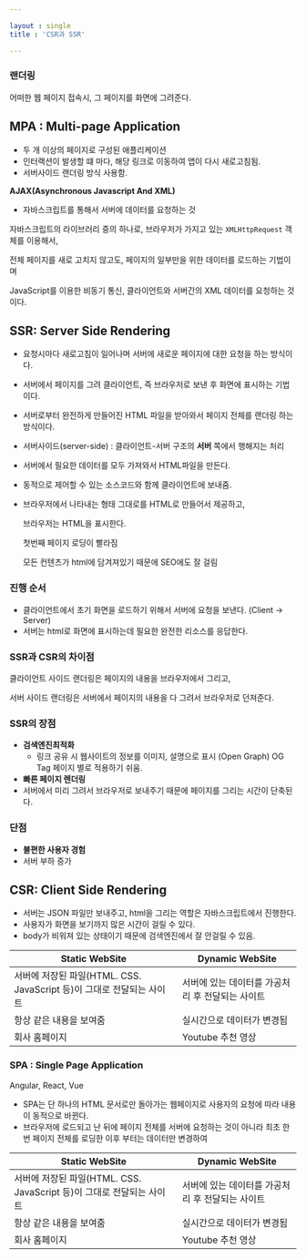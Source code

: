 ```yaml
---

layout : single
title : 'CSR과 SSR'

---
```




### 랜더링

어떠한 웹 페이지 접속시, 그 페이지를 화면에 그려준다. 



## MPA : Multi-page Application

* 두 개 이상의 페이지로 구성된 애플리케이션
* 인터랙션이 발생할 떄 마다, 해당 링크로 이동하여 앱이 다시 새로고침됨. 
* 서버사이드 랜더링 방식 사용함. 



__AJAX(Asynchronous Javascript And XML)__

* 자바스크립트를 통해서 서버에 데이터를 요청하는 것

자바스크립트의 라이브러리 중의 하나로, 브라우저가 가지고 있는 `XMLHttpRequest` 객체를 이용해서, 

전체 페이지를 새로 고치지 않고도, 페이지의 일부만을 위한 데이터를 로드하는 기법이며 

JavaScript를 이용한 비동기 통신, 클라이언트와 서버간의 XML 데이터를 요청하는 것이다. 



## SSR: Server Side Rendering

* 요청시마다 새로고침이 일어나며 서버에 새로운 페이지에 대한 요청을 하는 방식이다.

* 서버에서 페이지를 그려 클라이언트, 즉 브라우저로 보낸 후 화면에 표시하는 기법이다. 

* 서버로부터 완전하게 만들어진 HTML 파일을 받아와서 페이지 전체를 랜더링 하는 방식이다. 

* 서버사이드(server-side) : 클라이언트-서버 구조의 **서버** 쪽에서 행해지는 처리

* 서버에서 필요한 데이터를 모두 가져와서 HTML파일을 만든다. 

* 동적으로 제어할 수 있는 소스코드와 함께 클라이언트에 보내줌. 

* 브라우저에서 나타내는 형태 그대로를 HTML로 만들어서 제공하고, 

  브라우저는 HTML을 표시한다. 

  첫번째 페이지 로딩이 빨라짐 

  모든 컨텐츠가 html에 담겨져있기 때문에 SEO에도 잘 걸림  

### 진행 순서

* 클라이언트에서 초기 화면을 로드하기 위해서 서버에 요청을 보낸다. (Client -> Server)
* 서버는 html로 화면에 표시하는데 필요한 완전한 리소스를 응답한다. 



### SSR과 CSR의 차이점

클라이언트 사이드 랜더링은 페이지의 내용을 브라우저에서 그리고,

서버 사이드 랜더링은 서버에서 페이지의 내용을 다 그려서 브라우저로 던져준다. 



### SSR의 장점

* **검색엔진최적화** 
  * 링크 공유 시 웹사이트의 정보를 이미지, 설명으로 표시 (Open Graph) OG Tag 페이지 별로 적용하기 쉬움.   
*  **빠른 페이지 렌더링**   
  * 서버에서 미리 그려서 브라우저로 보내주기 때문에 페이지를 그리는 시간이 단축된다. 

### 단점

* **불편한 사용자 경험** 
* 서버 부하 증가 



## CSR: Client Side Rendering

* 서버는 JSON 파일만 보내주고, html을 그리는 역할은 자바스크립트에서 진행한다.
* 사용자가 화면을 보기까지 많은 시간이 걸릴 수 있다.
* body가 비워져 있는 상태이기 때문에 검색엔진에서 잘 안걸릴 수 있음. 







| Static WebSite                                               | Dynamic WebSite                                  |
| ------------------------------------------------------------ | ------------------------------------------------ |
| 서버에 저장된 파일(HTML. CSS. JavaScript 등)이 그대로 전달되는 사이트 | 서버에 있는 데이터를 가공처리 후 전달되는 사이트 |
| 항상 같은 내용을 보여줌                                      | 실시간으로 데이터가 변경됨                       |
| 회사 홈페이지                                                | Youtube 추천 영상                                |









### SPA : Single Page Application 

Angular, React, Vue

* SPA는 단 하나의 HTML 문서로만 돌아가는 웹페이지로 사용자의 요청에 따라 내용이 동적으로 바뀐다. 
* 브라우저에 로드되고 난 뒤에 페이지 전체를 서버에 요청하는 것이 아니라 최초 한번 페이지 전체를 로딩한 이후 부터는 데이터만 변경하여 

| Static WebSite                                               | Dynamic WebSite                                  |
| ------------------------------------------------------------ | ------------------------------------------------ |
| 서버에 저장된 파일(HTML. CSS. JavaScript 등)이 그대로 전달되는 사이트 | 서버에 있는 데이터를 가공처리 후 전달되는 사이트 |
| 항상 같은 내용을 보여줌                                      | 실시간으로 데이터가 변경됨                       |
| 회사 홈페이지                                                | Youtube 추천 영상                                |



### 













